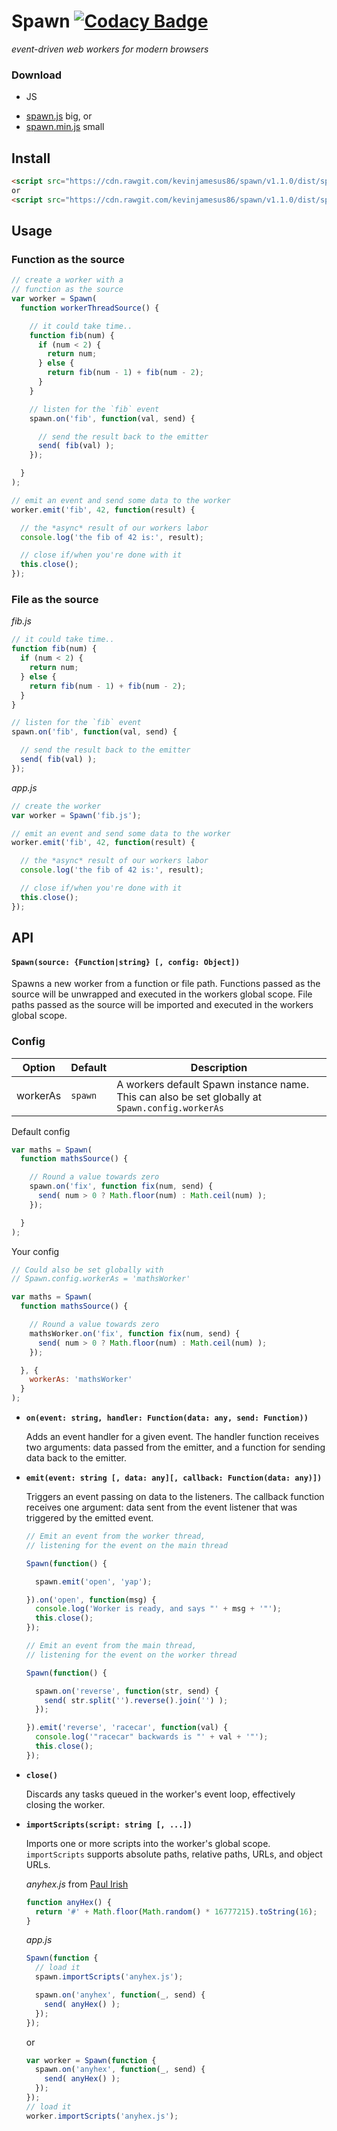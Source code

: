 # Spawn [![Codacy Badge](https://www.codacy.com/project/badge/4a6d5150e5834dcf94bc08177422e14e)](https://www.codacy.com/app/kevinjamesus86/spawn)
_event-driven web workers for modern browsers_

### Download

+ JS
 - [spawn.js](https://raw.githubusercontent.com/kevinjamesus86/spawn/v1.1.0/dist/spawn.js) big, or
 - [spawn.min.js](https://raw.githubusercontent.com/kevinjamesus86/spawn/v1.1.0/dist/spawn.min.js) small

## Install

```html
<script src="https://cdn.rawgit.com/kevinjamesus86/spawn/v1.1.0/dist/spawn.js"></script>
or
<script src="https://cdn.rawgit.com/kevinjamesus86/spawn/v1.1.0/dist/spawn.min.js"></script>
```

## Usage

### Function as the source

```js
// create a worker with a
// function as the source
var worker = Spawn(
  function workerThreadSource() {

    // it could take time..
    function fib(num) {
      if (num < 2) {
        return num;
      } else {
        return fib(num - 1) + fib(num - 2);
      }
    }

    // listen for the `fib` event
    spawn.on('fib', function(val, send) {

      // send the result back to the emitter
      send( fib(val) );
    });

  }
);

// emit an event and send some data to the worker
worker.emit('fib', 42, function(result) {

  // the *async* result of our workers labor
  console.log('the fib of 42 is:', result);

  // close if/when you're done with it
  this.close();
});
```

### File as the source

_fib.js_

```js
// it could take time..
function fib(num) {
  if (num < 2) {
    return num;
  } else {
    return fib(num - 1) + fib(num - 2);
  }
}

// listen for the `fib` event
spawn.on('fib', function(val, send) {

  // send the result back to the emitter
  send( fib(val) );
});
```

_app.js_

```js
// create the worker
var worker = Spawn('fib.js');

// emit an event and send some data to the worker
worker.emit('fib', 42, function(result) {

  // the *async* result of our workers labor
  console.log('the fib of 42 is:', result);

  // close if/when you're done with it
  this.close();
});
```

## API

#### `Spawn(source: {Function|string} [, config: Object])`

Spawns a new worker from a function or file path. Functions passed as the
source will be unwrapped and executed in the workers global scope. File paths
passed as the source will be imported and executed in the workers global scope.

### Config

Option | Default | Description
------ | ------- | -----------
workerAs | `spawn` | A workers default Spawn instance name. This can also be set globally at `Spawn.config.workerAs`

Default config

```js
var maths = Spawn(
  function mathsSource() {

    // Round a value towards zero
    spawn.on('fix', function fix(num, send) {
      send( num > 0 ? Math.floor(num) : Math.ceil(num) );
    });

  }
);
```

Your config

```js
// Could also be set globally with
// Spawn.config.workerAs = 'mathsWorker'

var maths = Spawn(
  function mathsSource() {

    // Round a value towards zero
    mathsWorker.on('fix', function fix(num, send) {
      send( num > 0 ? Math.floor(num) : Math.ceil(num) );
    });

  }, {
    workerAs: 'mathsWorker'
  }
);
```

  - **`on(event: string, handler: Function(data: any, send: Function))`**

    Adds an event handler for a given event. The handler function receives two
    arguments: data passed from the emitter, and a function for sending
    data back to the emitter.

  - **`emit(event: string [, data: any][, callback: Function(data: any)])`**

    Triggers an event passing on data to the listeners. The callback function
    receives one argument: data sent from the event listener that was triggered
    by the emitted event.

    ```js
    // Emit an event from the worker thread,
    // listening for the event on the main thread

    Spawn(function() {

      spawn.emit('open', 'yap');

    }).on('open', function(msg) {
      console.log('Worker is ready, and says "' + msg + '"');
      this.close();
    });

    // Emit an event from the main thread,
    // listening for the event on the worker thread

    Spawn(function() {

      spawn.on('reverse', function(str, send) {
        send( str.split('').reverse().join('') );
      });

    }).emit('reverse', 'racecar', function(val) {
      console.log('"racecar" backwards is "' + val + '"');
      this.close();
    });
    ```

  - **`close()`**

    Discards any tasks queued in the worker's event loop, effectively closing
    the worker.

  - **`importScripts(script: string [, ...])`**

    Imports one or more scripts into the worker's global scope. `importScripts` supports
    absolute paths, relative paths, URLs, and object URLs.

    _anyhex.js_
    from [Paul Irish](http://www.paulirish.com/2009/random-hex-color-code-snippets/)

    ```js
    function anyHex() {
      return '#' + Math.floor(Math.random() * 16777215).toString(16);
    }
    ```

    _app.js_

    ```js
    Spawn(function {
      // load it
      spawn.importScripts('anyhex.js');

      spawn.on('anyhex', function(_, send) {
        send( anyHex() );
      });
    });
    ```

    or

    ```js
    var worker = Spawn(function {
      spawn.on('anyhex', function(_, send) {
        send( anyHex() );
      });
    });
    // load it
    worker.importScripts('anyhex.js');
    ```
